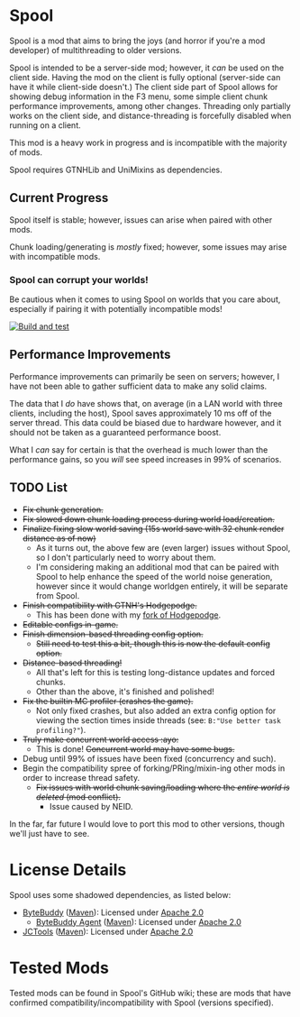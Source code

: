 # Spool

Spool is a mod that aims to bring the joys (and horror if you're a mod developer) of multithreading to older versions.

Spool is intended to be a server-side mod; however, it *can* be used on the client side. Having the mod on the client is fully optional (server-side can have it while client-side doesn't.)
The client side part of Spool allows for showing debug information in the F3 menu, some simple client chunk performance improvements, among other changes.
Threading only partially works on the client side, and distance-threading is forcefully disabled when running on a client.

This mod is a heavy work in progress and is incompatible with the majority of mods.

Spool requires GTNHLib and UniMixins as dependencies.

## Current Progress
Spool itself is stable; however, issues can arise when paired with other mods.

Chunk loading/generating is *mostly* fixed; however, some issues may arise with incompatible mods.
### Spool can corrupt your worlds!
Be cautious when it comes to using Spool on worlds that you care about, especially if pairing it with potentially incompatible mods!

[![Build and test](https://github.com/BallOfEnergy1/Spool/actions/workflows/build-and-test.yml/badge.svg?branch=master)](https://github.com/BallOfEnergy1/Spool/actions/workflows/build-and-test.yml)

## Performance Improvements
Performance improvements can primarily be seen on servers; however, I have not been able to gather sufficient data to make any solid claims.

The data that I *do* have shows that, on average (in a LAN world with three clients, including the host), Spool saves approximately 10 ms off of the server thread. This data could be biased due to hardware however, and it should
not be taken as a guaranteed performance boost.

What I *can* say for certain is that the overhead is much lower than the performance gains, so you *will* see speed increases in 99% of scenarios.

## TODO List
- ~~Fix chunk generation.~~
- ~~Fix slowed down chunk loading process during world load/creation.~~
- ~~Finalize fixing slow world saving (15s world save with 32 chunk render distance as of now)~~
  - As it turns out, the above few are (even larger) issues without Spool, so I don't particularly need to worry about them.
  - I'm considering making an additional mod that can be paired with Spool to help enhance the speed of the world noise generation, however since it would change worldgen entirely, it will be separate from Spool.
- ~~Finish compatibility with GTNH's Hodgepodge.~~
  - This has been done with my [fork of Hodgepodge](https://github.com/BallOfEnergy1/Hodgepodge).
- ~~Editable configs in-game.~~
- ~~Finish dimension-based threading config option.~~
  - ~~Still need to test this a bit, though this is now the default config option.~~
- ~~Distance-based threading!~~
  - All that's left for this is testing long-distance updates and forced chunks.
  - Other than the above, it's finished and polished!
- ~~Fix the builtin MC profiler (crashes the game).~~
  - Not only fixed crashes, but also added an extra config option for viewing the section times inside threads (see: `B:"Use better task profiling?"`).
- ~~Truly make concurrent world access :ayo:~~
  - This is done! ~~Concurrent world may have some bugs.~~
- Debug until 99% of issues have been fixed (concurrency and such).
- Begin the compatibility spree of forking/PRing/mixin-ing other mods in order to increase thread safety.
  - ~~Fix issues with world chunk saving/loading where the *entire world is deleted* (mod conflict).~~
    - Issue caused by NEID.

In the far, far future I would love to port this mod to other versions, though we'll just have to see.

# License Details
Spool uses some shadowed dependencies, as listed below:
 - [ByteBuddy](https://github.com/raphw/byte-buddy) ([Maven](https://mvnrepository.com/artifact/net.bytebuddy/byte-buddy)): Licensed under [Apache 2.0](https://www.apache.org/licenses/LICENSE-2.0.txt)
   - [ByteBuddy Agent](https://github.com/raphw/byte-buddy) ([Maven](https://mvnrepository.com/artifact/net.bytebuddy/byte-buddy-agent)): Licensed under [Apache 2.0](https://www.apache.org/licenses/LICENSE-2.0.txt)
 - [JCTools](https://github.com/JCTools/JCTools) ([Maven](https://mvnrepository.com/artifact/org.jctools/jctools-core)): Licensed under [Apache 2.0](https://www.apache.org/licenses/LICENSE-2.0.txt)

# Tested Mods
Tested mods can be found in Spool's GitHub wiki; these are mods that have confirmed compatibility/incompatibility with Spool (versions specified).
